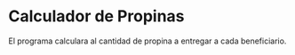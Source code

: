 # Calculador de Propinas

El programa calculara al cantidad de propina a entregar a cada beneficiario.
